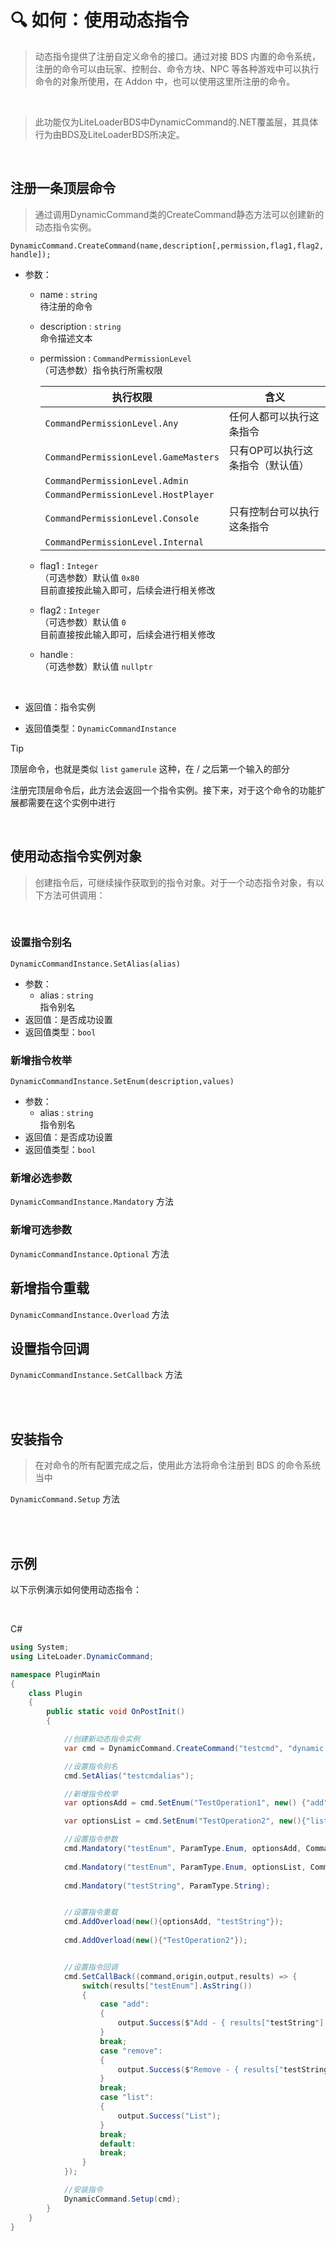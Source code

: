 # 🔍 如何：使用动态指令

>动态指令提供了注册自定义命令的接口。通过对接 BDS 内置的命令系统，注册的命令可以由玩家、控制台、命令方块、NPC 等各种游戏中可以执行命令的对象所使用，在 Addon 中，也可以使用这里所注册的命令。

<br>

>此功能仅为LiteLoaderBDS中DynamicCommand的.NET覆盖层，其具体行为由BDS及LiteLoaderBDS所决定。

<br>

## 注册一条顶层命令

>通过调用DynamicCommand类的CreateCommand静态方法可以创建新的动态指令实例。

`DynamicCommand.CreateCommand(name,description[,permission,flag1,flag2,handle]);`

- 参数：

  - name : `string`  
    待注册的命令

  - description : `string`  
    命令描述文本  

  - permission : `CommandPermissionLevel`  
    （可选参数）指令执行所需权限  

    | 执行权限                              | 含义                             |
    | ------------------------------------ | -------------------------------- |
    | `CommandPermissionLevel.Any`         | 任何人都可以执行这条指令         |
    | `CommandPermissionLevel.GameMasters` | 只有OP可以执行这条指令（默认值） |
    | `CommandPermissionLevel.Admin`       |                               |
    | `CommandPermissionLevel.HostPlayer`  |                               |
    | `CommandPermissionLevel.Console`     | 只有控制台可以执行这条指令      |
    | `CommandPermissionLevel.Internal`    |                               |

  - flag1 : `Integer`  
    （可选参数）默认值 `0x80`   
    目前直接按此输入即可，后续会进行相关修改
    
  - flag2 : `Integer`  
    （可选参数）默认值 `0`   
    目前直接按此输入即可，后续会进行相关修改

  - handle :  
    （可选参数）默认值 `nullptr`

<br>

- 返回值：指令实例

- 返回值类型：`DynamicCommandInstance`

> [!TIP]
>
> 顶层命令，也就是类似 `list` `gamerule` 这种，在 / 之后第一个输入的部分  
>
> 注册完顶层命令后，此方法会返回一个指令实例。接下来，对于这个命令的功能扩展都需要在这个实例中进行

<br>

## 使用动态指令实例对象

>创建指令后，可继续操作获取到的指令对象。对于一个动态指令对象，有以下方法可供调用：

<br>

### 设置指令别名

`DynamicCommandInstance.SetAlias(alias)`
- 参数： 
  - alias : `string`  
    指令别名  
- 返回值：是否成功设置  
- 返回值类型：`bool`  

### 新增指令枚举

`DynamicCommandInstance.SetEnum(description,values)`  
- 参数： 
  - alias : `string`  
    指令别名  
- 返回值：是否成功设置  
- 返回值类型：`bool`  

### 新增必选参数

`DynamicCommandInstance.Mandatory` 方法

### 新增可选参数

`DynamicCommandInstance.Optional` 方法

## 新增指令重载

`DynamicCommandInstance.Overload` 方法

## 设置指令回调

`DynamicCommandInstance.SetCallback` 方法

<br>

<br>

## 安装指令

>在对命令的所有配置完成之后，使用此方法将命令注册到 BDS 的命令系统当中

`DynamicCommand.Setup` 方法

<br>

<br>

## 示例

以下示例演示如何使用动态指令：

<br>

C#
```cs
using System;
using LiteLoader.DynamicCommand;

namespace PluginMain
{
    class Plugin
    {
        public static void OnPostInit()
        {

            //创建新动态指令实例
            var cmd = DynamicCommand.CreateCommand("testcmd", "dynamic command", CommandPermissionLevel.Any);

            //设置指令别名
            cmd.SetAlias("testcmdalias");

            //新增指令枚举
            var optionsAdd = cmd.SetEnum("TestOperation1", new() {"add", "remove"});

            var optionsList = cmd.SetEnum("TestOperation2", new(){"list"});

            //设置指令参数
            cmd.Mandatory("testEnum", ParamType.Enum, optionsAdd, CommandParameterOption.EnumAutocompleteExpansion);
            
            cmd.Mandatory("testEnum", ParamType.Enum, optionsList, CommandParameterOption.EnumAutocompleteExpansion);
            
            cmd.Mandatory("testString", ParamType.String);


            //设置指令重载
            cmd.AddOverload(new(){optionsAdd, "testString"});
            
            cmd.AddOverload(new(){"TestOperation2"});


            //设置指令回调
            cmd.SetCallBack((command,origin,output,results) => {
                switch(results["testEnum"].AsString())
                {
                    case "add":
                    {
                        output.Success($"Add - { results["testString"].AsString() }");
                    }
                    break;
                    case "remove":
                    {
                        output.Success($"Remove - { results["testString"].AsString() }");
                    }
                    break;
                    case "list":
                    {
                        output.Success("List");
                    }
                    break;
                    default:
                    break;
                }
            });

            //安装指令
            DynamicCommand.Setup(cmd);
        }
    }
}
```



